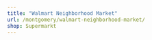 ```yaml
---
title: "Walmart Neighborhood Market"
url: /montgomery/walmart-neighborhood-market/
shop: Supermarkt
---
```

